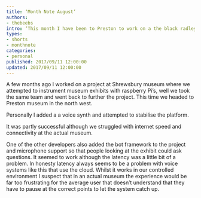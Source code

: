 ```yaml
---
title: ‘Month Note August’
authors:
- thebeebs
intro: ‘This month I have been to Preston to work on a the black radley project.’
types:
- shorts
- monthnote
categories:
- personal
published: 2017/09/11 12:00:00
updated: 2017/09/11 12:00:00
---
```


A few months ago I worked on a project at Shrewsbury museum where we attempted to instrument museum exhibits with raspberry Pi’s, well we took the same team and went back to further the project. This time we headed to Preston museum in the north west.

Personally I added a a voice synth and attempted to stabilise the platform.

It was partly successful although we struggled with internet speed and connectivity at the actual museum. 

One of the other developers also added the bot framework to the project and microphone support so that people looking at the exhibit could ask questions. It seemed to work although the latency was a little bit of a problem. In honesty latency always seems to be a problem with voice systems like this that use the cloud. Whilst it works in our controlled environment I suspect that in an actual museum the experience would be far too frustrating for the average user that doesn’t understand that they have to pause at the correct points to let the system catch up.
